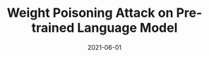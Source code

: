 ---
layout: talks
date: 2021-06-01
title: Weight Poisoning Attack on Pre-trained Language Model
loc: Security Machine Learning Seminar
slides: weight_poisoning.pdf
---